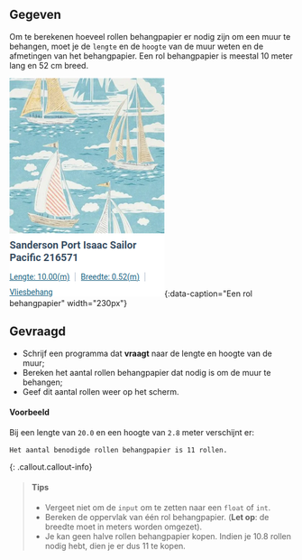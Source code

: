 ## Gegeven

Om te berekenen hoeveel rollen behangpapier er nodig zijn om een muur te behangen, moet je de `lengte` en de `hoogte` van de muur weten en de afmetingen van het behangpapier. Een rol behangpapier is meestal 10 meter lang en 52 cm breed.

![Een rol behangpapier.](media/Behangpapier.png "Een rol behangpapier."){:data-caption="Een rol behangpapier" width="230px"}

## Gevraagd

- Schrijf een programma dat **vraagt** naar de lengte en hoogte van de muur;
- Bereken het aantal rollen behangpapier dat nodig is om de muur te behangen;
- Geef dit aantal rollen weer op het scherm.

#### Voorbeeld

Bij een lengte van `20.0` en een hoogte van `2.8` meter verschijnt er:

```
Het aantal benodigde rollen behangpapier is 11 rollen.
```

{: .callout.callout-info}
>#### Tips
> - Vergeet niet om de `input` om te zetten naar een `float` of `int`.
> - Bereken de oppervlak van één rol behangpapier. (**Let op**: de breedte moet in meters worden omgezet).
> - Je kan geen halve rollen behangpapier kopen. Indien je 10.8 rollen nodig hebt, dien je er dus 11 te kopen.
